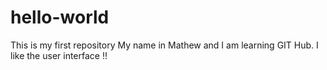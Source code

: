 # hello-world
This is my first repository
My name in Mathew and I am learning GIT Hub. I like the user interface !!
